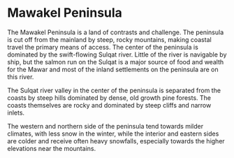 # Mawakel Peninsula

The Mawakel Peninsula is a land of contrasts and challenge. The peninsula is cut off from the mainland by steep, rocky mountains, making coastal travel the primary means of access. The center of the peninsula is dominated by the swift-flowing Sulqat river. Little of the river is navigable by ship, but the salmon run on the Sulqat is a major source of food and wealth for the Mawar and most of the inland settlements on the peninsula are on this river. 

The Sulqat river valley in the center of the peninsula is separated from the coasts by steep hills dominated by dense, old growth pine forests. The coasts themselves are rocky and dominated by steep cliffs and narrow inlets. 

The western and northern side of the peninsula tend towards milder climates, with less snow in the winter, while the interior and eastern sides are colder and receive often heavy snowfalls, especially towards the higher elevations near the mountains.